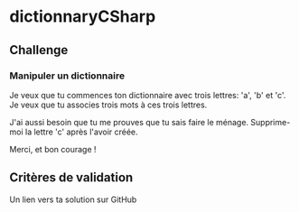 # dictionnaryCSharp

## Challenge
### Manipuler un dictionnaire
Je veux que tu commences ton dictionnaire avec trois lettres: 'a', 'b' et 'c'. Je veux que tu associes trois mots à ces trois lettres.

J'ai aussi besoin que tu me prouves que tu sais faire le ménage. Supprime-moi la lettre 'c' après l'avoir créée.

Merci, et bon courage !

## Critères de validation
Un lien vers ta solution sur GitHub